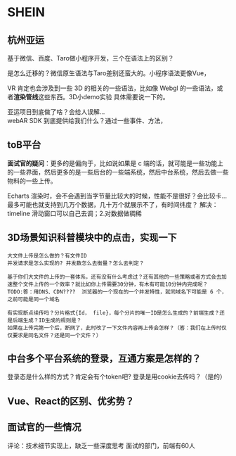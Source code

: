 # SHEIN

## 杭州亚运
基于微信、百度、Taro做小程序开发，三个在语法上的区别？

是怎么迁移的？微信原生语法与Taro差别还蛮大的。小程序语法更像Vue，

VR 肯定也会涉及到一些 3D 的相关的一些语法，比如像 Webgl 的一些语法，或者**渲染管线**这些东西。3D小demo实验 具体需要说一下的。

亚运项目到底做了啥？会给人误解...  
webAR SDK 到底提供给我们什么？通过一些事件、方法，

## toB平台
**面试官的疑问**：更多的是偏向于，比如说如果是 c 端的话，就可能是一些功能上的一些界面，然后更多的是一些后台的一些端系统，然后中台系统，然后去做一些物料的一些上传。

Echarts 渲染时，会不会遇到当字节量比较大的时候，性能不是很好？会比较卡...  最多可能也就支持到几万个数据，几十万个就展示不了，有时间纬度？
解决：timeline 滑动窗口可以自己去调；2.对数据做稠稀

## 3D场景知识科普模块中的点击，实现一下


```
大文件上传是怎么做的？有文件ID
并发请求是怎么实现的? 并发数怎么去衡量？怎么去判定？

基于你们大文件的上传的一套体系，还有没有什么考虑过？还有其他的一些策略或者方式会去加速整个文件上传的一个效率？就比如你上传需要30分钟，有木有可能10分钟内完成呢？
TODO:答：用DNS、CDN????  浏览器的一个现在的一个并发特性，就同域名下可能是 6 个，之前可能是同一个域名

有实现断点续传吗？分片格式{Id， file}，每个分片的唯一ID是怎么生成的？前端生成？还是后端生成？ID生成的规则是？
如果在上传完第一个后，断网了，此时改了一下文件内容再上传会怎样？（答：我们在上传时仅仅要求是同名文件？还是同一个文件？）
```

## 中台多个平台系统的登录，互通方案是怎样的？
登录态是什么样的方式？肯定会有个token吧? 
登录是用cookie去传吗？（是的）

## Vue、React的区别、优劣势？

## 面试官的一些情况
评论：技术细节实现上，缺乏一些深度思考
面试的部门，前端有60人






